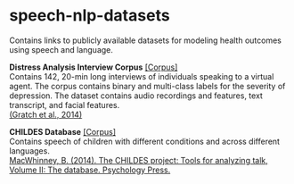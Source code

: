 # speech-nlp-datasets
Contains links to publicly available datasets for modeling health outcomes using speech and language.

**Distress Analysis Interview Corpus** [[Corpus]](http://dcapswoz.ict.usc.edu) <br>
Contains 142, 20-min long interviews of individuals speaking to a virtual agent. The corpus contains binary and multi-class labels for the severity of depression. The dataset contains audio recordings and features, text transcript, and facial features. <br>
[(Gratch et al., 2014)](http://www.lrec-conf.org/proceedings/lrec2014/pdf/508_Paper.pdf)

**CHILDES Database** [[Corpus]](https://childes.talkbank.org/access/Clinical/) <br>
Contains speech of children with different conditions and across different languages. <br>
[MacWhinney, B. (2014). The CHILDES project: Tools for analyzing talk, Volume II: The database. Psychology Press.](http://citeseerx.ist.psu.edu/viewdoc/download?doi=10.1.1.259.8262&rep=rep1&type=pdf)
